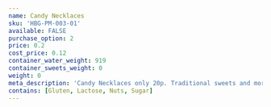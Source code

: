 ```yaml
---
name: Candy Necklaces
sku: 'HBG-PM-003-01'
available: FALSE
purchase_option: 2
price: 0.2
cost_price: 0.12
container_water_weight: 919
container_sweets_weight: 0
weight: 0
meta_description: 'Candy Necklaces only 20p. Traditional sweets and more at Humbugs Confectionery Store. Specialists in satisfying your sweet tooth!'
contains: [Gluten, Lactose, Nuts, Sugar]
---
```

